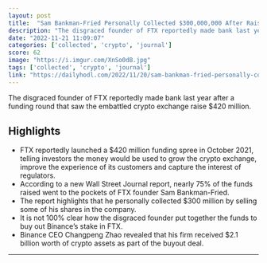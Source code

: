 ```yaml
---
layout: post
title:  "Sam Bankman-Fried Personally Collected $300,000,000 After Raising Funds for Bankrupt FTX Last Year: Report - The Daily Hodl"
description: "The disgraced founder of FTX reportedly made bank last year after a funding round that saw the embattled crypto exchange raise $420 million."
date: "2022-11-21 11:09:07"
categories: ['collected', 'crypto', 'journal']
score: 62
image: "https://i.imgur.com/XnSo0dB.jpg"
tags: ['collected', 'crypto', 'journal']
link: "https://dailyhodl.com/2022/11/20/sam-bankman-fried-personally-collected-300000000-after-raising-funds-for-bankrupt-ftx-last-year-report/"
---
```


The disgraced founder of FTX reportedly made bank last year after a funding round that saw the embattled crypto exchange raise $420 million.

## Highlights

- FTX reportedly launched a $420 million funding spree in October 2021, telling investors the money would be used to grow the crypto exchange, improve the experience of its customers and capture the interest of regulators.
- According to a new Wall Street Journal report, nearly 75% of the funds raised went to the pockets of FTX founder Sam Bankman-Fried.
- The report highlights that he personally collected $300 million by selling some of his shares in the company.
- It is not 100% clear how the disgraced founder put together the funds to buy out Binance’s stake in FTX.
- Binance CEO Changpeng Zhao revealed that his firm received $2.1 billion worth of crypto assets as part of the buyout deal.

---
